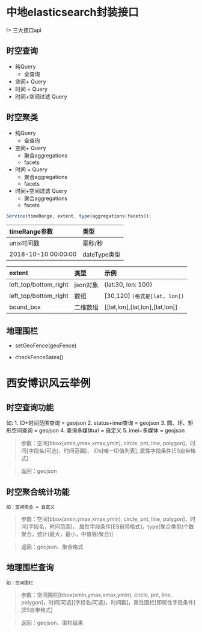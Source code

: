 # 中地elasticsearch封装接口

!> 三大接口api

## 时空查询
+ 纯Query
  - 全查询
+ 空间+ Query
+ 时间 + Query
+ 时间+空间过滤 Query

## 时空聚类
+ 纯Query
  - 全查询
+ 空间+ Query
  - 聚合aggregations
  - facets
+ 时间 + Query
  - 聚合aggregations
  - facets
+ 时间+空间过滤 Query
  - 聚合aggregations
  - facets

``` javascript
Service(timeRange, extent, type(aggregations|facets));
```

  |timeRange参数|类型|
  |:---|:----|
  |unix时间戳|毫秒/秒|
  |2018-10-10 00:00:00|dateType类型|

  |extent|类型|示例|
  |:---|:----|:----|
  |left_top/bottom_right|json对象|{lat:30, lon: 100}|
  | left_top/bottom_right|数组|[30,120] `(格式是[lat, lon])`|
  | bound_box|二维数组|[[lat,lon],[lat,lon],[lat,lon]]|

## 地理围栏
+ setGeoFence(geoFence)

+ checkFenceSates()

# 西安博识风云举例
## 时空查询功能
如:
	1. ID+时间范围查询 = geojson
	2. status+imei查询 = geojson
	3. 圆、环、矩形空间查询 = geojson
	4. 查询多媒体url = 自定义
	5. imei+多媒体 = geojson

> 参数：空间[bbox(xmin,ymax,xmax,ymin), circle, pnt, line, polygon]，时间[字段名(可选)，时间范围]， IDs[唯一ID值列表], 属性字段条件[ES自带格式]

> 返回：geojson

## 时空聚合统计功能
	如：空间聚合 = 自定义
> 参数：空间[bbox(xmin,ymax,xmax,ymin), circle, pnt, line, polygon]，时间[字段名，时间范围]， 属性字段条件[ES自带格式]，type[聚合类型(个数聚合，统计(最大，最小，中值等)聚合)] 	

> 返回：geojson、聚合格式


## 地理围栏查询
    如：空间围栏
> 参数：空间围栏[bbox(xmin,ymax,xmax,ymin), circle, pnt, line, polygon]，时间[可选][字段名(可选)，时间戳]，属性围栏[即属性字段条件][ES自带格式]

> 返回：geojson、围栏结果
